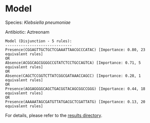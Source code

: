 
# Model

Species: *Klebsiella pneumoniae*

Antibiotic: Aztreonam

```
Model (Disjunction - 5 rules):
------------------------------
Presence(CGGAGTTGCTGCTCGAAATTAACGCCCATAC) [Importance: 0.80, 23 equivalent rules]
OR
Absence(ACGGCAGCGGGGCCGTATCTCCTGCCAGTCA) [Importance: 0.71, 5 equivalent rules]
OR
Absence(CAGCTCCGGTCTTATCGGCGATAAACCAGCC) [Importance: 0.28, 1 equivalent rules]
OR
Presence(AGGAGGGGCAGCTGACGGTACAGCGGCCGGG) [Importance: 0.44, 18 equivalent rules]
OR
Presence(AAAAATAGCGATGTTATGACGCTCGATTATG) [Importance: 0.13, 20 equivalent rules]

```

For details, please refer to the [results directory](../../../../../results/scm_b/klebsiella%20pneumoniae/aztreonam/repeat_10/).

